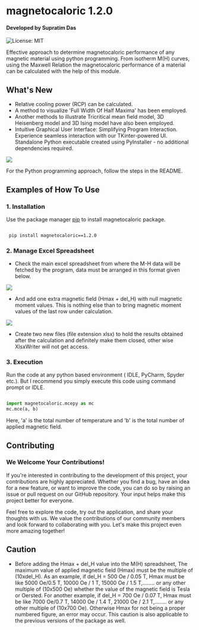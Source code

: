 
# magnetocaloric 1.2.0
#### Developed by Supratim Das

![License: MIT](https://img.shields.io/badge/License-MIT-yellow.svg?)

Effective approach to determine magnetocaloric performance of any magnetic material using python programming. From isotherm M(H) curves, using the Maxwell Relation the magnetocaloric performance of a material can be calculated with the help of this module.

## What's New
- Relative cooling power (RCP) can be calculated.
- A method to visualize 'Full Width Of Half Maxima' has been employed.
- Another methods to illustrate Tricritical mean field model, 3D Heisenberg model and 3D Ising model have also been employed.
- Intuitive Graphical User Interface: Simplifying Program Interaction. Experience seamless interaction with our TKinter-powered UI. Standalone Python executable created using PyInstaller - no additional dependencies required. 

![](https://raw.githubusercontent.com/supratimdasinfo/magnetocaloric.mcepy/main/GUI.png?raw=True)

For the Python programming approach, follow the steps in the README.


## Examples of How To Use

### 1. Installation 

Use the package manager [pip](https://pip.pypa.io/en/stable/) to install magnetocaloric package.

```bash

 pip install magnetocaloric==1.2.0

```
### 2. Manage Excel Spreadsheet
-  Check the main excel spreadsheet from where the M-H data will be fetched by the program, data must be arranged in this format given below. 

![](https://raw.githubusercontent.com/supratimdasinfo/magnetocaloric.mcepy/main/Screenshot%20(229).png?raw=True)

-  And add one extra magnetic field (Hmax + del_H) with null magnetic moment values. This is nothing else than to bring magnetic moment values of the last row under calculation.

![](https://raw.githubusercontent.com/supratimdasinfo/magnetocaloric.mcepy/main/Screenshot%20(232).png?raw=True)

- Create two new files (file extension xlsx) to hold the results obtained after the calculation and definitely make them closed, other wise XlsxWriter will not get access.

###  3. Execution
Run the code at any python based environment ( IDLE, PyCharm, Spyder etc.). But I recommend you simply execute this code using command prompt or IDLE. 

```python

import magnetocaloric.mcepy as mc
mc.mce(a, b)

```
Here, 'a' is the total number of temperature and 'b' is the total number of applied magnetic field.

## Contributing
### We Welcome Your Contributions!

If you're interested in contributing to the development of this project, your contributions are highly appreciated. Whether you find a bug, have an idea for a new feature, or want to improve the code, you can do so by raising an issue or pull request on our GitHub repository. Your input helps make this project better for everyone.

Feel free to explore the code, try out the application, and share your thoughts with us. We value the contributions of our community members and look forward to collaborating with you. Let's make this project even more amazing together!


## Caution

- Before adding the Hmax + del_H value into the M(H) spreadsheet, The maximum value of applied magnetic field (Hmax) must be the multiple of (10xdel_H). As an example, if del_H = 500 Oe / 0.05 T, Hmax must be like 5000 Oe/0.5 T, 10000 Oe / 1 T, 15000 Oe / 1.5 T,........ or any other multiple of (10x500 Oe) whether the value of the magnetic field is Tesla or Oersted. For another example, if del_H = 700 Oe / 0.07 T, Hmax must be like 7000 Oe/0.7 T, 14000 Oe / 1.4 T, 21000 Oe / 2.1 T,........ or any other multiple of (10x700 Oe). Otherwise Hmax for not being a proper numbered figure, an error may occur. This caution is also applicable to the previous versions of the package as well.
